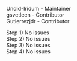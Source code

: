 Undid-Iridum  - Maintainer  
gsvetleen  - Contributor  
Gutierrezjdr  - Contributor  

Step 1) No issues  
Step 2) No issues  
Step 3) No issues  
Step 4) No issues  
